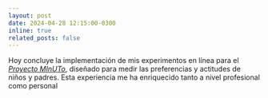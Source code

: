 ```yaml
---
layout: post
date: 2024-04-28 12:15:00-0300
inline: true
related_posts: false
---
```


Hoy concluye la implementación de mis experimentos en línea para el <i>[Proyecto MInUTo](https://site.unibo.it/minuto/en)</i>, diseñado para medir las preferencias y actitudes de niños y padres. Esta experiencia me ha enriquecido tanto a nivel profesional como personal
